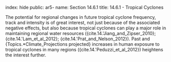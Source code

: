 index: hide
public: ar5-
name: Section 14.6.1
title: 14.6.1 - Tropical Cyclones

The potential for regional changes in future tropical cyclone frequency, track and intensity is of great interest, not just because of the associated negative effects, but also because tropical cyclones can play a major role in maintaining regional water resources ({cite.14.'Jiang_and_Zipser_2010}; {cite.14.'Lam_et_al_2012}; {cite.14.'Prat_and_Nelson_2012}). Past and {Topics.*Climate_Projections projected} increases in human exposure to tropical cyclones in many regions ({cite.14.'Peduzzi_et_al_2012}) heightens the interest further.
